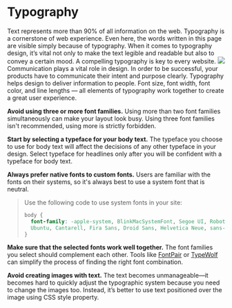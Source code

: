# Typography
Text represents more than 90% of all information on the web. Typography is a cornerstone of web experience. Even here, the words written in this page are visible simply because of typography. When it comes to typography design, it’s vital not only to make the text legible and readable but also to convey a certain mood. A compelling typography is key to every website.
![](/Capture%20d%E2%80%99e%CC%81cran%202020-10-13%20a%CC%80%2020.03.59.png)
Communication plays a vital role in design. In order to be successful, your products have to communicate their intent and purpose clearly. Typography helps design to deliver information to people. Font size, font width, font color, and line lengths — all elements of typography work together to create a great user experience.

**Avoid using three or more font families.** Using more than two font families simultaneously can make your layout look busy. Using three font families isn't recommended, using more is strictly forbidden.

**Start by selecting a typeface for your body text.** The typeface you choose to use for body text will affect the decisions of any other typeface in your design. Select typeface for headlines only after you will be confident with a typeface for body text.

**Always prefer native fonts to custom fonts.** Users are familiar with the fonts on their systems, so it's always best to use a system font that is neutral.
> Use the following code to use system fonts in your site:
> ```css
> body {
> 	font-family: -apple-system, BlinkMacSystemFont, Segoe UI, Roboto, Oxygen,
>   Ubuntu, Cantarell, Fira Sans, Droid Sans, Helvetica Neue, sans-serif;
> }
> ```


**Make sure that the selected fonts work well together.** The font families you select should complement each other. Tools like [FontPair](https://fontpair.co/) or [TypeWolf](https://www.typewolf.com/) can simplify the process of finding the right font combination.

**Avoid creating images with text.** The text becomes unmanageable—it becomes hard to quickly adjust the typographic system because you need to change the images too. Instead, it’s better to use text positioned over the image using CSS style property.

